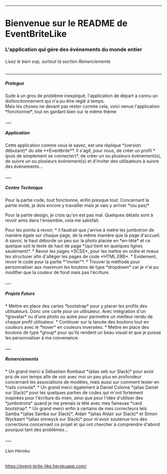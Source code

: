 ___

# Bienvenue sur le README de **EventBriteLike** #
### L'application qui gère des événements du monde entier ###
###### Lisez le bien svp, surtout la section *Remerciements* ######
___

##### Prologue #####
<p>
Suite à un gros de problème inexpliqué, l'application de départ a connu un disfonctionnement qui n'a pu être réglé à temps.</br>
Mais les choses ne devant pas rester comme cela, voici venue l'application *fonctionnel*, tout en gardant bien sur le même thème
</p>
___

##### Application #####
<p>
Cette application comme vous le savez, est une réplique *(version débutant)* du site **Eventbrite**. Il s'agit, pour nous, de créer un profil *(puis de simplement se connecter)*, de créer un ou plusieurs événement(s), de suivre un ou plusieurs événement(s) et d'inviter des utilisateurs à suivre des événements...
</p>
___

##### Centre Technique #####
<p>
Pour la partie code, tout fonctionne, enfin presque tout. Concernant la partie invité, je dois encore y travailler mais je vais y arriver *(ou pas)*
</p>

<p>
Pour la partie design, je crois qu'on est pas mal. Quelques détails sont à revoir amis dans l'ensemble, cela me satisfait.
</p>

<p>
Pour les points à revoir;
* il faudrait que j'arrive à metre les jumbotron de manière égale sur chaque page, de la même manière que la page d'accueil. A savoir, le haut déborde un peu sur la photo placée en *en-tête* et ce quelque soit le texte de haut de page *(qui tient en quelques lignes seulement)*.
* Revoir les pages *SCSS*, pour les mettre en ordre et mieux les structurer afin d'alléger les pages de code *HTML.ERB*.
* Evidement, revoir le code pour la partie *"inviter"*.
* Trouver la méthode pour personnaliser aux maximum les boutons de type *dropdown* car je n'ai pu modifier que la couleur de fond mais pas l'écriture.
</p>
___

##### Projets Futurs #####
<p>
* Mettre en place des cartes *bootstrap* pour y placer les profils des utilisateurs. Donc une carte pour un utilisateur. Avec intégration d'un *gravatar* ou d'une photo ou autre pour permettre un meilleur rendu de chaque profil utilisateur.
* Continuer sur la lancée des boutons tout en couleurs avec le *hover* en couleurs inversées.
* Mettre en place des boutons de type *group* pour qu'ils rendent un beau visuel et que je puisse les personnaliser à ma convenance.
</p>
___

##### Remerciements #####
<p>
* Un grand merci à Sébastien Rombaut *(alias seb sur Slack)* pour avoir pris de son temps afin de voir avec moi un peu plus en profondeur concernant les associations de modèles, mais aussi sur comment tester en *rails console*.
* Un grand merci également à Daniel Coloma *(alias Daniel sur Slack)* pour les quelques parties de codes qui m'ont fortement inspirées pour l'écriture du mien, ainsi que pour l'idée d'utiliser des *jumbotrons* quand je me prenais la tête avec mes fameuse *card bootstrap*.
* Un grand merci enfin à certains de mes correcteurs tels Samba *(alias Samba sur Slack)*, Aldaïr *(alias Aldair sur Slack)* et Simon Wyckaert *(alias simwyck sur Slack)* pour m'avoir soutenue lors des corrections concernant ce projet et qui ont chercher à comprendre d'abord pourquoi tant des problèmes...
</p>
___

###### Lien Heroku ######

https://event-brite-like.herokuapp.com/
